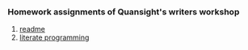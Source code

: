 ### Homework assignments of Quansight's writers workshop

1. [readme](readme/README.md)
2. [literate programming](literate-programming/pytest-in-notebooks.ipynb)
